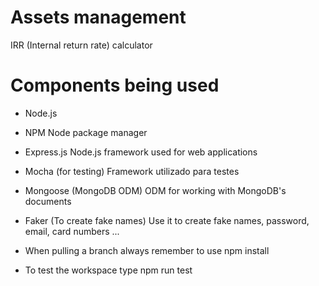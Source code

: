 # Assets management
IRR (Internal return rate) calculator

# Components being used
* Node.js
* NPM
     Node package manager
* Express.js
     Node.js framework used for web applications
* Mocha (for testing)
     Framework utilizado para testes
* Mongoose (MongoDB ODM)
     ODM for working with MongoDB's documents
* Faker (To create fake names)
     Use it to create fake names, password, email, card numbers ...
     

* When pulling a branch always remember to use npm install
* To test the workspace type npm run test   
